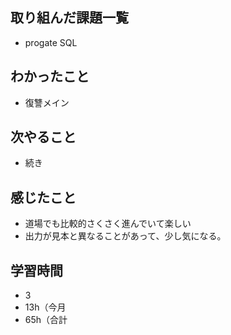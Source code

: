## 取り組んだ課題一覧
- progate SQL
## わかったこと
- 復讐メイン
## 次やること
- 続き
## 感じたこと
- 道場でも比較的さくさく進んでいて楽しい
- 出力が見本と異なることがあって、少し気になる。
## 学習時間
- 3
- 13h（今月
- 65h（合計
